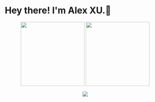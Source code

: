 <!--
Here are some ideas to get you started:

- 🔭 I’m currently working on ...
- 🌱 I’m currently learning ...
- 👯 I’m looking to collaborate on ...
- 🤔 I’m looking for help with ...
- 💬 Ask me about ...
- 📫 How to reach me: ...
- 😄 Pronouns: ...
- ⚡ Fun fact: ...
-->

<h1> Hey there! I'm Alex XU.👋</h1>

<p align = "center">
  <img src = "https://github-readme-stats.vercel.app/api?username=Alex-XJK&count_private=true&show_icons=true&theme=cobalt" weight="48%" height="200px">
  <img src = "https://github-readme-stats.vercel.app/api/top-langs/?username=Alex-XJK&theme=cobalt&langs_count=10&layout=compact" weight="48%" height="200px">
</p>
<p align = "center">
  <img src = "https://github-profile-trophy.vercel.app/?username=Alex-XJK&theme=cobalt&rank=SSS,SS,S,AAA,AA,A">
</p>
